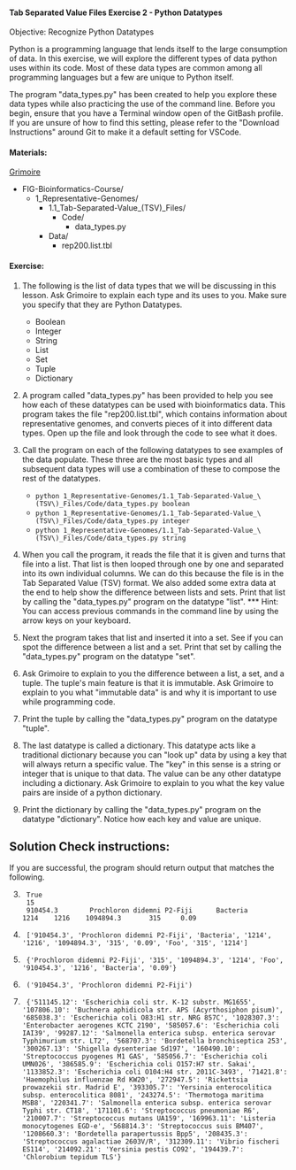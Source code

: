 #### Tab Separated Value Files Exercise 2 - Python Datatypes

Objective: Recognize Python Datatypes

Python is a programming language that lends itself to the large consumption of data. In this exercise, we will explore the different types of data python uses within its code. Most of these data types are common among all programming languages but a few are unique to Python itself. 

The program "data_types.py" has been created to help you explore these data types while also practicing the use of the command line. Before you begin, ensure that you have a Terminal window open of the GitBash profile. If you are unsure of how to find this setting, please refer to the "Download Instructions" around Git to make it a default setting for VSCode.

#### Materials: 
[Grimoire](https://chat.openai.com/g/g-n7Rs0IK86-grimoire)

* FIG-Bioinformatics-Course/
    * 1_Representative-Genomes/
        * 1.1_Tab-Separated-Value_(TSV)_Files/
            * Code/
                * data_types.py
        * Data/
            * rep200.list.tbl

#### Exercise: 

1. The following is the list of data types that we will be discussing in this lesson. Ask Grimoire to explain each type and its uses to you. Make sure you specify that they are Python Datatypes.
    * Boolean
    * Integer
    * String
    * List
    * Set
    * Tuple
    * Dictionary

2. A program called "data_types.py" has been provided to help you see how each of these datatypes can be used with bioinformatics data. This program takes the file "rep200.list.tbl", which contains information about representative genomes, and converts pieces of it into different data types. Open up the file and look through the code to see what it does.

3. Call the program on each of the following datatypes to see examples of the data populate. These three are the most basic types and all subsequent data types will use a combination of these to compose the rest of the datatypes.
    * `python 1_Representative-Genomes/1.1_Tab-Separated-Value_\(TSV\)_Files/Code/data_types.py boolean`
    * `python 1_Representative-Genomes/1.1_Tab-Separated-Value_\(TSV\)_Files/Code/data_types.py integer`
    * `python 1_Representative-Genomes/1.1_Tab-Separated-Value_\(TSV\)_Files/Code/data_types.py string`

4. When you call the program, it reads the file that it is given and turns that file into a list. That list is then looped through one by one and separated into its own individual columns. We can do this because the file is in the Tab Separated Value (TSV) format. We also added some extra data at the end to help show the difference between lists and sets. Print that list by calling the "data_types.py" program on the datatype "list". 
    *** Hint: You can access previous commands in the command line by using the arrow keys on your keyboard.

5. Next the program takes that list and inserted it into a set. See if you can spot the difference between a list and a set. Print that set by calling the "data_types.py" program on the datatype "set".

6. Ask Grimoire to explain to you the difference between a list, a set, and a tuple. The tuple's main feature is that it is immutable. Ask Grimoire to explain to you what "immutable data" is and why it is important to use while programming code.

7. Print the tuple by calling the "data_types.py" program on the datatype "tuple".

8. The last datatype is called a dictionary. This datatype acts like a traditional dictionary because you can "look up" data by using a key that will always return a specific value. The "key" in this sense is a string or integer that is unique to that data. The value can be any other datatype including a dictionary. Ask Grimoire to explain to you what the key value pairs are inside of a python dictionary. 

9. Print the dictionary by calling the "data_types.py" program on the datatype "dictionary". Notice how each key and value are unique.

## Solution Check instructions:
If you are successful, the program should return output that matches the following.

3. ```
    True
    15
    910454.3        Prochloron didemni P2-Fiji      Bacteria        1214    1216    1094894.3       315     0.09

    ```
4. ```
    ['910454.3', 'Prochloron didemni P2-Fiji', 'Bacteria', '1214', '1216', '1094894.3', '315', '0.09', 'Foo', '315', '1214']
    ```
5. ```
    {'Prochloron didemni P2-Fiji', '315', '1094894.3', '1214', 'Foo', '910454.3', '1216', 'Bacteria', '0.09'}
    ```
7. ```
    ('910454.3', 'Prochloron didemni P2-Fiji')
    ```
9. ```
    {'511145.12': 'Escherichia coli str. K-12 substr. MG1655', '107806.10': 'Buchnera aphidicola str. APS (Acyrthosiphon pisum)', '685038.3': 'Escherichia coli O83:H1 str. NRG 857C', '1028307.3': 'Enterobacter aerogenes KCTC 2190', '585057.6': 'Escherichia coli IAI39', '99287.12': 'Salmonella enterica subsp. enterica serovar Typhimurium str. LT2', '568707.3': 'Bordetella bronchiseptica 253', '300267.13': 'Shigella dysenteriae Sd197', '160490.10': 'Streptococcus pyogenes M1 GAS', '585056.7': 'Escherichia coli UMN026', '386585.9': 'Escherichia coli O157:H7 str. Sakai', '1133852.3': 'Escherichia coli O104:H4 str. 2011C-3493', '71421.8': 'Haemophilus influenzae Rd KW20', '272947.5': 'Rickettsia prowazekii str. Madrid E', '393305.7': 'Yersinia enterocolitica subsp. enterocolitica 8081', '243274.5': 'Thermotoga maritima MSB8', '220341.7': 'Salmonella enterica subsp. enterica serovar Typhi str. CT18', '171101.6': 'Streptococcus pneumoniae R6', '210007.7': 'Streptococcus mutans UA159', '169963.11': 'Listeria monocytogenes EGD-e', '568814.3': 'Streptococcus suis BM407', '1208660.3': 'Bordetella parapertussis Bpp5', '208435.3': 'Streptococcus agalactiae 2603V/R', '312309.11': 'Vibrio fischeri ES114', '214092.21': 'Yersinia pestis CO92', '194439.7': 'Chlorobium tepidum TLS'}
    ```
